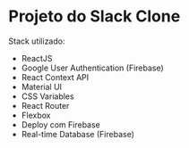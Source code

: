 # Projeto do Slack Clone
Stack utilizado:
- ReactJS
- Google User Authentication (Firebase)
- React Context API
- Material UI 
- CSS Variables
- React Router
- Flexbox
- Deploy com Firebase
- Real-time Database (Firebase)